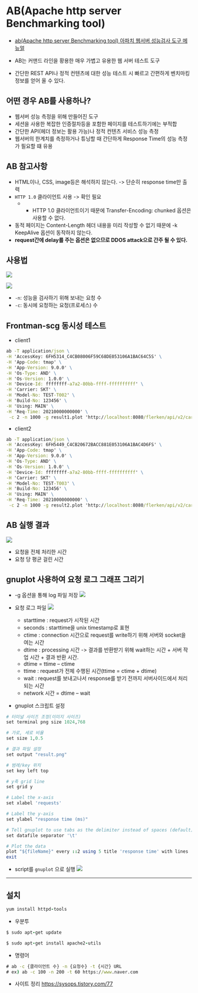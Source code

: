 # AB(Apache http server Benchmarking tool)
* [ab(Apache http server Benchmarking tool) 아파치 웹서버 성능검사 도구 메뉴얼](https://httpd.apache.org/docs/2.4/programs/ab.html)

* AB는 커맨드 라인을 황용한 매우 가볍고 유용한 웹 서버 테스트 도구
* 간단한 REST API나 정적 컨텐츠에 대한 성능 테스트 시 빠르고 간편하게 벤치마킹 정보를 얻어 올 수 있다.

## 어떤 경우 AB를 사용하나?
* 웹서버 성능 측정을 위해 만들어진 도구
* 세션을 사용한 복잡한 인증절차등을 포함한 페이지를 테스트하기에는 부적합
* 간단한 API(헤더 정보는 활용 가능)나 정적 컨텐츠 서비스 성능 측정
* 웹서버의 한계치를 측정하거나 튜닝할 때 간단하게 Response Time의 성능 측정가 필요할 떄 유용

## AB 참고사항
* HTML이나, CSS, image등은 해석하지 않는다. -> 단순히 response time만 출력
* `HTTP 1.0` 클라이언트 사용 -> 확인 필요
  + - HTTP 1.0 클라이언트이기 때문에 Transfer-Encoding: chunked 옵션은 사용할 수 없다.
* 동적 페이지는 Content-Length 헤더 내용을 미리 작성할 수 없기 때문에 -k KeepAlive 옵션이 동작하지 않는다.
* **request간에 delay를 주는 옵션은 없으므로 DDOS attack으로 간주 될 수 있다.**


## 사용법
![](assets/ab-478fdd9d.png)

![](assets/ab-59530129.png)

* `-n`: 성능을 검사하기 위해 보내는 요청 수
* `-c`: 동시에 요청하는 요청(프로세스) 수


## Frontman-scg 동시성 테스트

* client1
```cmd
ab -T application/json \
-H 'AccessKey: 6FH5314_C4CB08006F59C68DE053106A1BAC64C5S' \
-H 'App-Code: tmap' \
-H 'App-Version: 9.0.0' \
-H 'Os-Type: AND' \
-H 'Os-Version: 1.0.0' \
-H 'Device-Id: ffffffff-a7a2-80bb-ffff-ffffffffff' \
-H 'Carrier: SKT' \
-H 'Model-No: TEST-T002' \
-H 'Build-No: 123456' \
-H 'Using: MAIN' \
-H 'Req-Time: 20210000000000' \
 -c 2 -n 1000 -g result1.plot 'http://localhost:8080/flerken/api/v2/car-info/$userKey'
```
* client2
```cmd
ab -T application/json \
-H 'AccessKey: 6FH5449_C4CB20672BACC881E053106A1BAC4D6FS' \
-H 'App-Code: tmap' \
-H 'App-Version: 9.0.0' \
-H 'Os-Type: AND' \
-H 'Os-Version: 1.0.0' \
-H 'Device-Id: ffffffff-a7a2-80bb-ffff-ffffffffff' \
-H 'Carrier: SKT' \
-H 'Model-No: TEST-T003' \
-H 'Build-No: 123456' \
-H 'Using: MAIN' \
-H 'Req-Time: 20210000000000' \
 -c 2 -n 1000 -g result2.plot 'http://localhost:8080/flerken/api/v2/car-info/$userKey'
```

## AB 실행 결과
![](assets/ab-506118e4.png)

* 요청을 전체 처리한 시간
* 요청 당 평균 걸린 시간

## gnuplot 사용하여 요청 로그 그래프 그리기

* -g 옵션을 통해 log 파일 저장
![](assets/ab-136f2e86.png)

* 요청 로그 파일
![](assets/ab-f1dbb6cf.png)

  + starttime : request가 시작된 시간
  + seconds : starttime을 unix timestamp로 표현
  + ctime : connection 시간으로 request를 write하기 위해 서버와 socket을 여는 시간
  + dtime : processing 시간 -> 결과를 반환받기 위해 wait하는 시간 + 서버 작업 시간 + 결과 반환 시간.
  + dtime = ttime – ctime
  + ttime : request가 전체 수행된 시간(ttime = ctime + dtime)
  + wait : request를 보내고나서 response를 받기 전까지 서버사이드에서 처리되는 시간
  + network 시간 = dtime – wait


* gnuplot 스크립트 설정
```ruby
# 터미널 사이즈 조정(이미지 사이즈)
set terminal png size 1024,768

# 가로, 세로 비율
set size 1,0.5

# 결과 파일 설정
set output "result.png"

# 범례/key 위치
set key left top

# y축 grid line
set grid y

# Label the x-axis
set xlabel 'requests'

# Label the y-axis
set ylabel "response time (ms)"

# Tell gnuplot to use tabs as the delimiter instead of spaces (default)
set datafile separator '\t'

# Plot the data
plot "${fileName}" every ::2 using 5 title 'response time' with lines
exit
```

* script를 `gnuplot` 으로 실행
![](assets/ab-a09af2aa.png)

---
## 설치

```ruby
yum install httpd-tools
```

* 우분투

```ruby
$ sudo apt-get update

$ sudo apt-get install apache2-utils﻿
```


* 명령어

```cmd
# ab -c {클라이언트 수} -n {요청수} -t {시간} URL
# ex) ab -c 100 -n 200 -t 60 https://www.naver.com
```


* 사이트 정리 https://sysops.tistory.com/77
